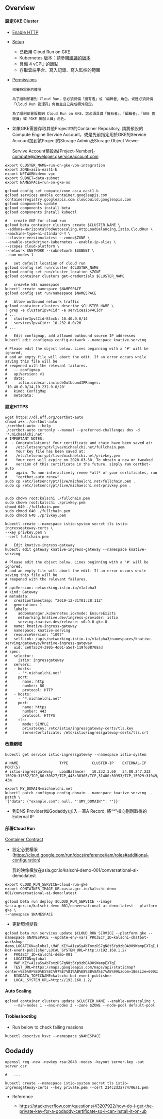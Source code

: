 ##  Overview

####   設定GKE Cluster

-   [Enable HTTP](https://cloud.google.com/run/docs/gke/enabling-cluster-https)

-   [Setup](https://cloud.google.com/run/docs/gke/setup)

    -   已啟用 Cloud Run on GKE
    -   Kubernetes 版本：請參閱[建議的版本](https://cloud.google.com/run/docs/gke/cluster-versions)
    -   具備 4 vCPU 的節點
    -   存取雲端平台、寫入記錄、寫入監控的範圍

-   [Permissions](https://cloud.google.com/run/docs/deploying)

        部署時需要的權限
        
        為了順利部署到 Cloud Run，您必須具備「擁有者」或「編輯者」角色，或是必須具備「Cloud Run 管理員」角色並且已完成額外設定。

        為了順利部署服務到 Cloud Run on GKE，您必須具備「擁有者」、「編輯者」、「GKE 管理員」或「GKE 開發人員」角色。

-   如果GKE需要存取其他Project中的Container Repository, 請將預設的Compute Engine Service Account，或是先前指定用於GKE的Service Account加到該Project的Storage Admin及Storage Object Viewer

    Servive Account預設為[Project-Number]-compute@developer.gserviceaccount.com


```shell
export CLUSTER_NAME=run-on-gke-vpn-integration
export ZONE=asia-east1-b
export NETWORK=demo-vpc
export SUBNET=data-subnet
export NAMESPACE=run-on-gke-ns

gcloud config set compute/zone asia-east1-b
gcloud services enable container.googleapis.com containerregistry.googleapis.com cloudbuild.googleapis.com
gcloud components update
gcloud components install beta
gcloud components install kubectl

#   create GKE for cloud run
gcloud beta container clusters create $CLUSTER_NAME \
--addons=HorizontalPodAutoscaling,HttpLoadBalancing,Istio,CloudRun \
--machine-type=n1-standard-4 \
--cluster-version=latest --zone=$ZONE \
--enable-stackdriver-kubernetes --enable-ip-alias \
--scopes cloud-platform \
--network $NETWORK --subnetwork $SUBNET \
--num-nodes 1

#   set default location of cloud run
gcloud config set run/cluster $CLUSTER_NAME
gcloud config set run/cluster_location $ZONE
gcloud container clusters get-credentials $CLUSTER_NAME

#   creawte k8s namespace
kubectl create namespace $NAMESPACE
gcloud config set run/namespace $NAMESPACE

#   Allow outbound network traffic
gcloud container clusters describe $CLUSTER_NAME \
| grep -e clusterIpv4Cidr -e servicesIpv4Cidr
# ...
#   clusterIpv4CidrBlock: 10.40.0.0/14
#   servicesIpv4Cidr: 10.232.0.0/20
# ...

#   Edit configmap, add allowed outbound source IP addresses
kubectl edit configmap config-network --namespace knative-serving

# Please edit the object below. Lines beginning with a '#' will be ignored,
# and an empty file will abort the edit. If an error occurs while saving this file will be
# reopened with the relevant failures.
#   -- configmap
#   apiVersion: v1
#   data:
#     istio.sidecar.includeOutboundIPRanges: '10.40.0.0/14,10.232.0.0/20'
#   kind: ConfigMap
#   metadata:
```

####   設定HTTPS

```shell
wget https://dl.eff.org/certbot-auto
chmod a+x ./certbot-auto
./certbot-auto --help
./certbot-auto certonly --manual --preferred-challenges dns -d '*.michaelchi.net'
# IMPORTANT NOTES:
#  - Congratulations! Your certificate and chain have been saved at:
#    /etc/letsencrypt/live/michaelchi.net/fullchain.pem
#    Your key file has been saved at:
#    /etc/letsencrypt/live/michaelchi.net/privkey.pem
#    Your cert will expire on 2020-03-30. To obtain a new or tweaked
#    version of this certificate in the future, simply run certbot-auto
#    again. To non-interactively renew *all* of your certificates, run
#    "certbot-auto renew"
sudo cp /etc/letsencrypt/live/michaelchi.net/fullchain.pem .
sudo cp /etc/letsencrypt/live/michaelchi.net/privkey.pem .


sudo chown root:kalschi ./fullchain.pem
sudo chown root:kalschi ./privkey.pem
chmod 640 ./fullchain.pem
sudo chmod 640 ./fullchain.pem
sudo chmod 640 ./privkey.pem

kubectl create --namespace istio-system secret tls istio-ingressgateway-certs \
--key privkey.pem \
--cert fullchain.pem

#   Edit knative-ingress-gateway
kubectl edit gateway knative-ingress-gateway --namespace knative-serving

# Please edit the object below. Lines beginning with a '#' will be ignored,
# and an empty file will abort the edit. If an error occurs while saving this file will be
# reopened with the relevant failures.
#
# apiVersion: networking.istio.io/v1alpha3
# kind: Gateway
# metadata:
#   creationTimestamp: "2019-12-31T01:28:11Z"
#   generation: 1
#   labels:
#     addonmanager.kubernetes.io/mode: EnsureExists
#     networking.knative.dev/ingress-provider: istio
#     serving.knative.dev/release: v0.9.0-gke.8
#   name: knative-ingress-gateway
#   namespace: knative-serving
#   resourceVersion: "1097"
#   selfLink: /apis/networking.istio.io/v1alpha3/namespaces/knative-serving/gateways/knative-ingress-gateway
#   uid: ce0fa524-390b-4d01-a5ef-119f608708ad
# spec:
#   selector:
#     istio: ingressgateway
#   servers:
#   - hosts:
#     - '*.michaelchi.net'
#     port:
#       name: http
#       number: 80
#       protocol: HTTP
#   - hosts:
#     - "*.michaelchi.net"
#     port:
#       name: https
#       number: 443
#       protocol: HTTPS
#     tls:
#       mode: SIMPLE
#       privateKey: /etc/istio/ingressgateway-certs/tls.key
#       serverCertificate: /etc/istio/ingressgateway-certs/tls.crt  
```

####   改變網域

```shell
kubectl get service istio-ingressgateway --namespace istio-system

# NAME                   TYPE           CLUSTER-IP    EXTERNAL-IP     PORT(S)                                                       
# istio-ingressgateway   LoadBalancer   10.232.3.60   34.80.247.232   15020:31552/TCP,80:30627/TCP,443:30305/TCP,31400:30953/TCP,15029:31049/TCP,15030:31850/TCP,15031:32266/TCP,15032:30584/TCP,15443:30280/TCP   43m

export MY_DOMAIN=michaelchi.net
kubectl patch configmap config-domain --namespace knative-serving --patch \
'{"data": {"example.com": null, "'$MY_DOMAIN'": ""}}'
```

-   到DNS Provider(如Godaddy)加入一筆A Record, 將“*"指向剛剛取得的External IP


####  部署Cloud Run

[Container Contract](https://cloud.google.com/run/docs/reference/container-contract)

-   設定必要權限(https://cloud.google.com/run/docs/reference/iam/roles#additional-configuration)

    我的映像檔放在asia.gcr.io/kalschi-demo-001/conversational-ai-demo:latest

```shell
export CLOUD_RUN_SERVICE=cloud-run-gke
export CONTAINER_IMAGE_URL=asia.gcr.io/kalschi-demo-001/conversational-ai-demo:latest

gcloud beta run deploy $CLOUD_RUN_SERVICE --image $asia.gcr.io/kalschi-demo-001/conversational-ai-demo:latest --platform gke \
--namespace $NAMESPACE
```

-   更新環境變數

```shell
gcloud beta run services update $CLOUD_RUN_SERVICE --platform gke --namespace $NAMESPACE --update-env-vars PROJECT_ID=kalschi-chatbot-workshop-demo,LOCATION=global,\MAP_KEY=AIzaSyAbToxzDS7gN8t5Yp9zbBA909WampEXTqI,BIGDATA_TOPICNAME=kalschi-bot-event-publisher,LOCAL_SYSTEM_URL=http://192.168.1.2/
#   PROJECT_ID=kalschi-demo-001
#   LOCATION=global
#   MAP_KEY=AIzaSyAbToxzDS7gN8t5Yp9zbBA909WampEXTqI
#   TEST_URL=https://maps.googleapis.com/maps/api/staticmap?center=%E5%8F%B0%E5%8C%97%E7%81%AB%E8%BB%8A%E7%AB%99&zoom=18&size=600x300&maptype=roadmap&markers=color:red%7Clabel:Dest%7C25.033976,121.5645389&key=AIzaSyAbToxzDS7gN8t5Yp9zbBA909WampEXTqI
#   BIGDATA_TOPICNAME=kalschi-bot-event-publisher
#   LOCAL_SYSTEM_URL=http://192.168.1.2/
```

####    Auto Scaling

```shell
gcloud container clusters update $CLUSTER_NAME --enable-autoscaling \
    --min-nodes 1 --max-nodes 2 --zone $ZONE --node-pool default-pool 
```


####    Trobleshootibg

-   Run below to check failing reasions

```shell
kubectl descrive ksvc --namespace $NAMESPACE
```


##  Godaddy

```shell
openssl req -new -newkey rsa:2048 -nodes -keyout server.key -out server.csr

#   ...

kubectl create --namespace istio-system secret tls istio-ingressgateway-certs --key private.pem --cert 214c2d3a774706a1.pem
```


-   Reference

    -   https://stackoverflow.com/questions/43207922/how-do-i-get-the-private-key-for-a-godaddy-certificate-so-i-can-install-it-on-ub
